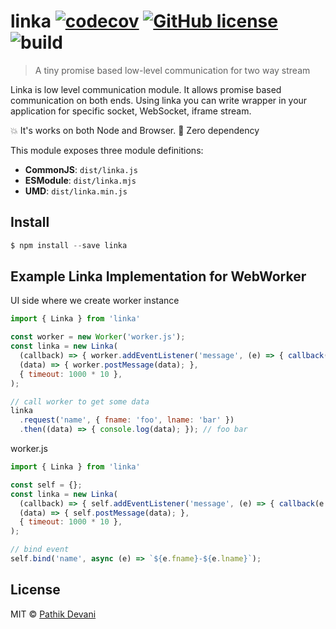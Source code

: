 # linka [![codecov](https://codecov.io/gh/pathikdevani/linka/branch/master/graph/badge.svg)](https://codecov.io/gh/pathikdevani/linka) [![GitHub license](https://img.shields.io/github/license/range-of-motion/budget.svg)](https://github.com/range-of-motion/budget/blob/master/LICENSE) ![build](https://github.com/pathikdevani/linka/workflows/CI/badge.svg)

> A tiny promise based low-level communication for two way stream

Linka is low level communication module. It allows promise based communication on both ends. Using linka you can write wrapper in your application for specific socket, WebSocket, iframe stream.

:boom: It's works on both Node and Browser.
:muscle: Zero dependency


This module exposes three module definitions:

* **CommonJS**: `dist/linka.js`
* **ESModule**: `dist/linka.mjs`
* **UMD**: `dist/linka.min.js`


## Install

```javascript
$ npm install --save linka
```


## Example Linka Implementation for WebWorker
UI side where we create worker instance
```javascript
import { Linka } from 'linka'

const worker = new Worker('worker.js');
const linka = new Linka(
  (callback) => { worker.addEventListener('message', (e) => { callback(e.data); }); },
  (data) => { worker.postMessage(data); },
  { timeout: 1000 * 10 },
);

// call worker to get some data
linka
  .request('name', { fname: 'foo', lname: 'bar' })
  .then((data) => { console.log(data); }); // foo bar

```

worker.js
```javascript
import { Linka } from 'linka'

const self = {};
const linka = new Linka(
  (callback) => { self.addEventListener('message', (e) => { callback(e.data); }); },
  (data) => { self.postMessage(data); },
  { timeout: 1000 * 10 },
);

// bind event
self.bind('name', async (e) => `${e.fname}-${e.lname}`);

```


## License

MIT © [Pathik Devani](https://github.com/pathikdevani)
